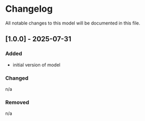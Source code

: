 # Changelog
All notable changes to this model will be documented in this file.

## [1.0.0] - 2025-07-31
### Added
- initial version of model

### Changed
n/a

### Removed
n/a
